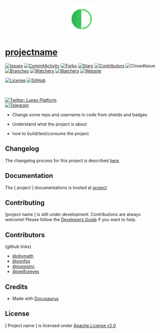 
<p align="center">
  <a href="https://lunes.io">
    <img alt="Lunes" src="static/img/lunes.png" width="100" />
  </a>
</p>

#  [projectname](https://linkProject)

[![Issues](https://img.shields.io/github/issues/nunesinc/lunes-pattern-public)](https://github.com/nunesinc/lunes-pattern-public/issues)
[![CommitActivity](https://img.shields.io/github/commit-activity/m/nunesinc/lunes-pattern-public?color=blueviolet)](https://github.com/nunesinc/lunes-pattern-public/pulse)
[![Forks](https://img.shields.io/github/forks/nunesinc/lunes-pattern-public?color=blueviolet)](https://github.com/nunesinc/lunes-pattern-public/network/members)
[![Stars](https://img.shields.io/github/stars/nunesinc/lunes-pattern-public?color=blueviolet)](https://github.com/nunesinc/lunes-pattern-public/stargazers)
[![Contributors](https://flat.badgen.net/github/contributors/nunesinc/lunes-pattern-public?color=purple)](https://github.com/nunesinc/lunes-pattern-public/graphs/contributors)
![ClosedIssue](https://flat.badgen.net/github/closed-issues/nunesinc/lunes-pattern-public?color=red)
[![Branches](https://badgen.net/github/branches/nunesinc/lunes-pattern-public?color=blueviolet)](https://github.com/nunesinc/lunes-pattern-public/branches)
[![Watchers](https://img.shields.io/github/watchers/nunesinc/lunes-pattern-public.svg?color=blueviolet)](https://github.com/nunesinc/lunes-pattern-public/watchers)
[![Watchers](https://img.shields.io/github/followers/nunesinc.svg?style=social&label=Follow&maxAge=2592000?color=blueviolet)](https://github.com/nunesinc?tab=followers)
[![Website](https://img.shields.io/website?url=https%3A%2F%2Flunes.io%2F)](https://lunes.io)


[![License](https://img.shields.io/github/license/nunesinc/lunes-pattern-public?color=blueviolet)](LICENSE)
[![GitHub](https://badgen.net/badge/icon/github?icon=github&label&color=purple)](https://github.com/lunes-platform)

<br><br>
  <a href="https://twitter.com/LunesPlatform" target="_blank">
    <img alt="Twitter: Lunes Platform" src="https://badgen.net/twitter/follow/lunesplatform?icon=twitter&label=follow @LunesPlatform&color=purple" />
  </a>  
  <a href="https://t.me/LunesPlatformPT" target="_blank">
    <img alt="Telegram" src="https://badgen.net/badge/icon/Lunes%20Platform?icon=telegram&label=Telegram&color=purple"/>
  </a>

- Change some repo and username in  code from shields and badges

 
- Understand what the project is about 


 - how to build/test/consume the project

## Changelog

The changelog process for this project is described [here](CHANGELOG.md).

## Documentation
The [ project ] documentations is hosted at [ project ](https://blockchain.lunes.io/telescope/)
## Contributing
[project name ] is still under development. Contributions are always welcome! Please follow the [Developers Guide](CONTRIBUTING.md) if you want to help.
## Contributors

(github links)

* [@olivmath](https://github.com/olivmath)
* [@xonfps](https://github.com/xonfps)
* [@nunesinc](https://github.com/nunesinc)
* [@joelEsteves](https://github.com/joelesteves)

## Credits

- Made with [Docusaurus](https://docusaurus.io/)

## License
[ Project name ] is licensed under [Apache License v2.0](LICENSE)

